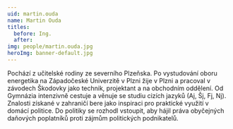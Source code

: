 ```yaml
---
uid: martin.ouda
name: Martin Ouda
titles:
  before: Ing.
  after: 
img: people/martin.ouda.jpg
heroImg: banner-default.jpg
---
```


Pochází z učitelské rodiny ze severního Plzeňska. Po vystudování oboru energetika na Západočeské Univerzitě v Plzni žije v Plzni a pracoval v závodech Škodovky jako technik, projektant a na obchodním oddělení. Od Gymnázia intenzivně cestuje a věnuje se studiu cizích jazyků (Aj, Šj, Fj, Nj). Znalosti získané v zahraničí bere jako inspiraci pro praktické využití v domácí politice. Do politiky se rozhodl vstoupit, aby hájil práva obyčejných daňových poplatníků proti zájmům politických podnikatelů.

